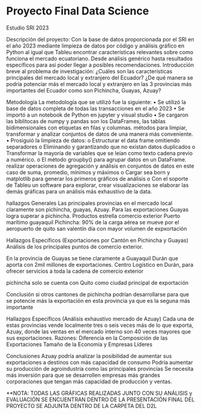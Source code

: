 # Proyecto Final Data Science 
Estudio SRI 2023 

Descripción del proyecto:
Con la base de datos proporcionada por el SRI en el año 2023 mediante limpieza de datos por código y análisis gráfico en Python al igual que Tableu encontrar características relevantes sobre como funciona el mercado ecuatoriano. Desde análisis genérico hasta resultados específicos para así poder llegar a posibles recomendaciones. 
 Introducción breve al problema de investigación:
¿Cuáles son las características principales del mercado local y extranjero del Ecuador?
¿De qué manera se podría potenciar más el mercado local y extranjero en las 3 provincias más importantes del Ecuador como son Pichincha, Guayas, Azuay?

 Metodología 
La metodología que se utilizó fue la siguiente: 
•	Se utilizó la base de datos completa de todas las transacciones en el año 2023 
•	Se importó a un notebook de Python en jupyter y visual studio 
•	Se cargaron las biblitocas de numpy y pandas son los DataFrames, las tablas bidimensionales con etiquetas en filas y columnas. métodos para limpiar, transformar y analizar conjuntos de datos de una manera más conveniente.
•	Prosiguió la limpieza de datos: 
o	Estructurar el data frame omitiendo separadores
o	Eliminando y garantizando que no existan datos duplicados 
o	Transformar la mayoría de variables que se leían como texto cadena previo a numérico. 
o	El método groupby()  para agrupar datos en un DataFrame.  realizar operaciones de agregación y análisis en conjuntos de datos en este caso de suma, promedio, mínimos y máximos 
o	Cargar sea born y matplotlib para generar los primeros gráficos de análisis 
o	Con el soporte de Tableu un software para explorar, crear visualizaciones se elaborar las demás gráficas para un análisis más exhaustivo de la data. 

hallazgos Generales 
Las principales provincias en el mercado local claramente son pichincha, guayas, Azuay. 
Para las exportaciones Guayas logra superar a pichincha. Productos estrella comercio exterior
Puerto marítimo guayaquil 
Pichincha: 90% de la carga aérea se mueve por el aeropuerto de quito
san valentín dia con mayor volumen de expxortación

Hallazgos Específicos (Exportaciones por Cantón en Pichincha y Guayas)
Análisis de los principales puntos de comercio exterior. 

En la provincia de Guayas se tiene claramente a Guayaquil 
Durán que aporta con 2mil millones de exportaciones.
Centro Logístico en Durán, para ofrecer servicios a toda la cadena de comercio exterior 

pichincha 
solo se cuenta con Quito como ciudad principal de exportación 

Conclusión 
 si otros cantones de pichincha podrían desarrollarse para que se potencie más la exportación en esta provincia ya que es la seguna más importante


Hallazgos Específicos (Análisis exhaustivo mercado de Azuay)
Cada una de estas provincias vende localmente tres o seis veces más de lo que exporta, Azuay, donde las ventas en el mercado interno son 40 veces mayores que sus exportaciones. 
Razones: 
Diferencia en la Composición de las Exportaciones
Tamaño de la Economía y Empresas Líderes

Conclusiones 
Azuay podría analizar la posibilidad de aumentar sus exportaciones a destinos con más capacidad de consumo 
Podría aumentar su producción de agroindustria como las principales provincias 
Se necesita más inversión para que se desarrollen empresas más grandes corporaciones que tengan más capacidad de producción y ventas. 

**NOTA: TODAS LAS GRÁFICAS REALIZADAS JUNTO CON SU ANÁLISIS y EVALUACIÓN SE ENCUENTRAN DENTRO DE LA PRESENTACIÓN FINAL DEL PROYECTO 
SE ADJUNTA DENTRO DE LA CARPETA DEL D2L 


